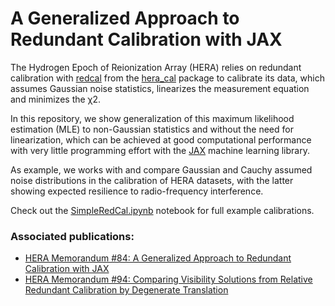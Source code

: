 
# A Generalized Approach to Redundant Calibration with JAX

The Hydrogen Epoch of Reionization Array (HERA) relies on redundant calibration with [redcal](https://github.com/HERA-Team/hera_cal/blob/master/hera_cal/redcal.py) from the [hera_cal](https://github.com/HERA-Team/hera_cal) package to calibrate its data, which assumes Gaussian noise statistics, linearizes the measurement equation and minimizes the χ2. 

In this repository, we show generalization of this maximum likelihood estimation (MLE) to non-Gaussian statistics and without the need for linearization, which can be achieved at good computational performance with very little programming effort with the [JAX](https://github.com/google/jax) machine learning library. 

As example, we works with and compare Gaussian and Cauchy assumed noise distributions in the calibration of HERA datasets, with the latter showing expected resilience to radio-frequency interference.

Check out the [SimpleRedCal.ipynb](SimpleRedCal.ipynb) notebook for full example calibrations.

### Associated publications:
 - [HERA Memorandum #84: A Generalized Approach to Redundant Calibration with JAX](http://reionization.org/wp-content/uploads/2013/03/HERA084__A_Generalized_Approach_to_Redundant_Calibration_with_JAX.pdf)
 - [HERA Memorandum #94: Comparing Visibility Solutions from Relative Redundant Calibration by Degenerate Translation](http://reionization.org/manual_uploads/HERA094__Comparing_Visibility_Solutions_from_Relative_Redundant_Calibration_by_Degenerate_Translation.pdf)
